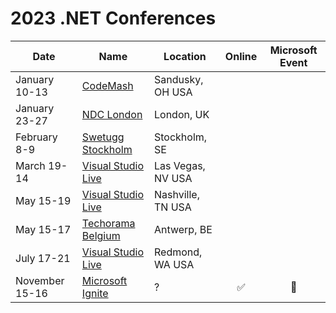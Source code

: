 # 2023 .NET Conferences

| Date               | Name                       | Location             | Online | Microsoft Event |
|--------------------|----------------------------|----------------------|:------:|:-----:|
| January 10-13      | [CodeMash](https://www.codemash.org/)| Sandusky, OH USA|||
| January 23-27      | [NDC London](https://ndclondon.com/)| London, UK |||
| February 8-9       | [Swetugg Stockholm](https://swetugg.se/sthlm-2023)| Stockholm, SE|||
| March 19-14        | [Visual Studio Live](https://vslive.com/events/las-vegas-2023/home.aspx)|Las Vegas, NV USA|||
| May 15-19          | [Visual Studio Live](https://vslive.com/)|Nashville, TN USA|||
| May 15-17          | [Techorama Belgium](https://techorama.be/)|Antwerp, BE|||
| July 17-21         | [Visual Studio Live](https://vslive.com/)|Redmond, WA USA|||
| November 15-16     | [Microsoft Ignite](https://ignite.microsoft.com)|?|✅|🎉|

